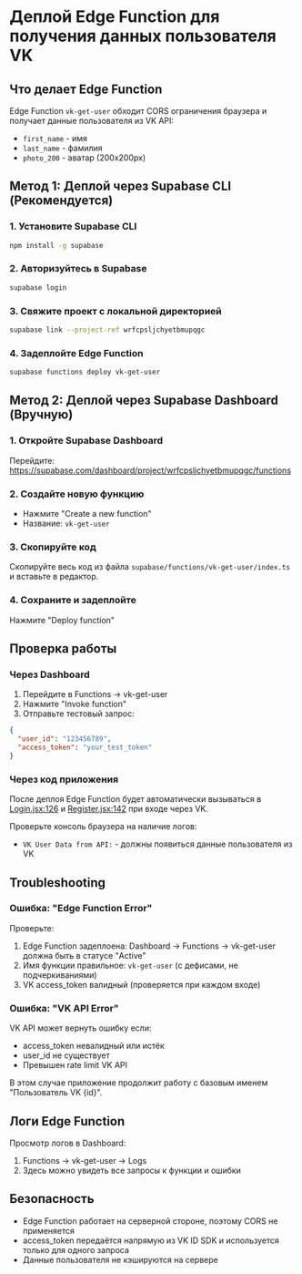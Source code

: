 # Деплой Edge Function для получения данных пользователя VK

## Что делает Edge Function

Edge Function `vk-get-user` обходит CORS ограничения браузера и получает данные пользователя из VK API:
- `first_name` - имя
- `last_name` - фамилия
- `photo_200` - аватар (200x200px)

## Метод 1: Деплой через Supabase CLI (Рекомендуется)

### 1. Установите Supabase CLI

```bash
npm install -g supabase
```

### 2. Авторизуйтесь в Supabase

```bash
supabase login
```

### 3. Свяжите проект с локальной директорией

```bash
supabase link --project-ref wrfcpsljchyetbmupqgc
```

### 4. Задеплойте Edge Function

```bash
supabase functions deploy vk-get-user
```

## Метод 2: Деплой через Supabase Dashboard (Вручную)

### 1. Откройте Supabase Dashboard

Перейдите: https://supabase.com/dashboard/project/wrfcpsljchyetbmupqgc/functions

### 2. Создайте новую функцию

- Нажмите "Create a new function"
- Название: `vk-get-user`

### 3. Скопируйте код

Скопируйте весь код из файла `supabase/functions/vk-get-user/index.ts` и вставьте в редактор.

### 4. Сохраните и задеплойте

Нажмите "Deploy function"

## Проверка работы

### Через Dashboard

1. Перейдите в Functions → vk-get-user
2. Нажмите "Invoke function"
3. Отправьте тестовый запрос:

```json
{
  "user_id": "123456789",
  "access_token": "your_test_token"
}
```

### Через код приложения

После деплоя Edge Function будет автоматически вызываться в [Login.jsx:126](frontend/src/pages/Login.jsx#L126) и [Register.jsx:142](frontend/src/pages/Register.jsx#L142) при входе через VK.

Проверьте консоль браузера на наличие логов:
- `VK User Data from API:` - должны появиться данные пользователя из VK

## Troubleshooting

### Ошибка: "Edge Function Error"

Проверьте:
1. Edge Function задеплоена: Dashboard → Functions → vk-get-user должна быть в статусе "Active"
2. Имя функции правильное: `vk-get-user` (с дефисами, не подчеркиваниями)
3. VK access_token валидный (проверяется при каждом входе)

### Ошибка: "VK API Error"

VK API может вернуть ошибку если:
- access_token невалидный или истёк
- user_id не существует
- Превышен rate limit VK API

В этом случае приложение продолжит работу с базовым именем "Пользователь VK {id}".

## Логи Edge Function

Просмотр логов в Dashboard:
1. Functions → vk-get-user → Logs
2. Здесь можно увидеть все запросы к функции и ошибки

## Безопасность

- Edge Function работает на серверной стороне, поэтому CORS не применяется
- access_token передаётся напрямую из VK ID SDK и используется только для одного запроса
- Данные пользователя не кэшируются на сервере
